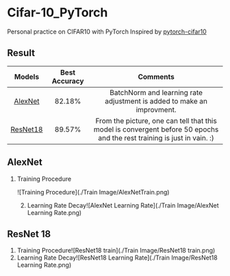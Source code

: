 # Cifar-10_PyTorch

Personal practice on CIFAR10 with PyTorch
Inspired by [pytorch-cifar10](https://github.com/icpm/pytorch-cifar10) 

## Result
Models | Best Accuracy | Comments
:---:|:---:|:---:
[AlexNet](https://github.com/zhang-zx/cifar10_pytorch/master/models/AlexNet.py) | 82.18% | BatchNorm and learning rate adjustment is added to make an improvment. 
[ResNet18](https://github.com/zhang-zx/cifar10_pytorch/master/models/ResNet.py) | 89.57% |From the picture, one can tell that this model is convergent before 50 epochs and the rest training is just in vain. :)



## AlexNet

1. Training Procedure

   ![Training Procedure](./Train Image/AlexNetTrain.png)

   2. Learning Rate Decay![AlexNet Learning Rate](./Train Image/AlexNet Learning Rate.png)

## ResNet 18

1. Training Procedure![ResNet18 train](./Train Image/ResNet18 train.png)
2. Learning Rate Decay![ResNet18 Learning Rate](./Train Image/ResNet18 Learning Rate.png)
